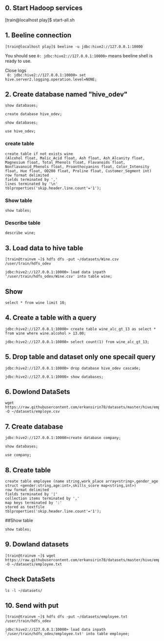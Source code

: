## 0. Start Hadoop services

[train@localhost play]$ start-all.sh


## 1. Beeline connection  
`[train@localhost play]$ beeline -u jdbc:hive2://127.0.0.1:10000`

You should see `0: jdbc:hive2://127.0.0.1:10000>` means beeline shell is ready to use.  

Close logs  
`  0: jdbc:hive2://127.0.0.1:10000> set hive.server2.logging.operation.level=NONE;  `  


## 2. Create database named "hive_odev"
```
show databases;
```

```
create database hive_odev;
```

```
show databases;
```

```
use hive_odev;
```

### create table
```
create table if not exists wine
(Alcohol float, Malic_Acid float, Ash float, Ash_Alcanity float, Magnesium float, Total_Phenols float, Flavanoids float, Nonflavanoid_Phenols float, Proanthocyanins float, Color_Intensity float, Hue float, OD280 float, Proline float, Customer_Segment int)
row format delimited
fields terminated by ','
lines terminated by '\n'
tblproperties('skip.header.line.count'='1');
```
### Show table
```
show tables;
```

### Describe table
```
describe wine;
```

## 3. Load data to hive table
```
[train@trainvm ~]$ hdfs dfs -put ~/datasets/Wine.csv /user/train/hdfs_odev
```
```
jdbc:hive2://127.0.0.1:10000> load data inpath '/user/train/hdfs_odev/Wine.csv' into table wine;
```

## Show
```
select * from wine limit 10;
```

## 4. Create a table with a query
```
jdbc:hive2://127.0.0.1:10000> create table wine_alc_gt_13 as select * from wine where wine.alcohol > 13.00;
```

```
jdbc:hive2://127.0.0.1:10000> select count(1) from wine_alc_gt_13;
```

## 5. Drop table and dataset only one specail query
```
jdbc:hive2://127.0.0.1:10000> drop database hive_odev cascade;
```
```
jdbc:hive2://127.0.0.1:10000> show databases;
```

## 6. Dowlond DataSets
```
wget https://raw.githubusercontent.com/erkansirin78/datasets/master/hive/employee.txt -O ~/datasets/employe.csv
```

## 7. Create database
```
jdbc:hive2://127.0.0.1:10000>create database company;
```
```
show databases;
```

```
use company;
```
## 8. Create table
```
create table employee (name string,work_place array<string>,gender_age struct <gender:string,age:int>,skills_score map<string,int>)
row format delimited
fields terminated by '|'
collection items terminated by ','
map keys terminated by ':'
stored as textfile
tblproperties('skip.header.line.count'='1');
```
##Show table
```
show tables;
```
## 9. Dowland datasets
```
[train@trainvm ~]$ wget https://raw.githubusercontent.com/erkansirin78/datasets/master/hive/employee.txt -O ~/datasets/employee.txt
```
## Check DataSets
```
ls -l ~/datasets/
```

## 10. Send with put

```
[train@trainvm ~]$ hdfs dfs -put ~/datasets/employee.txt /user/train/hdfs_odev
```

```
jdbc:hive2://127.0.0.1:10000> load data inpath '/user/train/hdfs_odev/employee.txt' into table employee;
```

